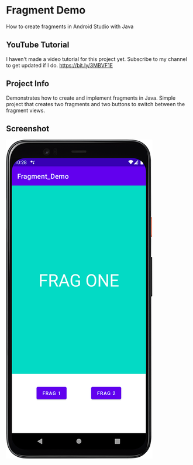 # Fragment Demo

How to create fragments in Android Studio with Java

## YouTube Tutorial

I haven't made a video tutorial for this project yet. Subscribe to my channel to get updated if I do. https://bit.ly/3MBVF1E

## Project Info

Demonstrates how to create and implement fragments in Java. Simple project that creates two fragments and two buttons to switch between the fragment views.

## Screenshot
<img src="screenshots/screenshot.png">
